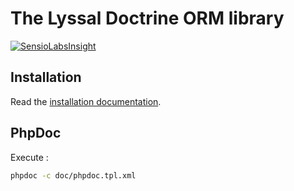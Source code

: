 # The Lyssal Doctrine ORM library

[![SensioLabsInsight](https://insight.sensiolabs.com/projects/c7174c91-9397-4bc9-9695-9bfad1eda907/small.png)](https://insight.sensiolabs.com/projects/c7174c91-9397-4bc9-9695-9bfad1eda907)


## Installation

Read the [installation documentation](doc/Installation.md).


## PhpDoc

Execute :

```sh
phpdoc -c doc/phpdoc.tpl.xml
```
